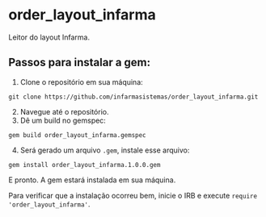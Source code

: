 # order_layout_infarma
Leitor do layout Infarma.

## Passos para instalar a gem:
1. Clone o repositório em sua máquina:

`git clone https://github.com/infarmasistemas/order_layout_infarma.git`

2. Navegue até o repositório.
3. Dê um build no gemspec:

`gem build order_layout_infarma.gemspec`

4. Será gerado um arquivo `.gem`, instale esse arquivo:

`gem install order_layout_infarma.1.0.0.gem`

E pronto. A gem estará instalada em sua máquina.

Para verificar que a instalação ocorreu bem, inicie o IRB e execute `require 'order_layout_infarma'`.
